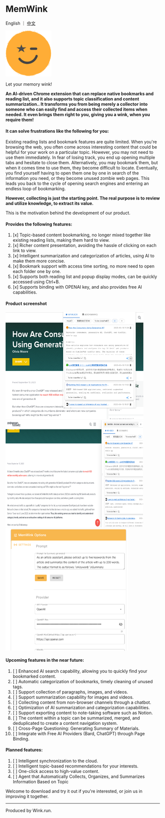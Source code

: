 # MemWink

English ｜ [中文](./profile/README-cn.md)

<img src="../profile/img.png" alt="Image" width="150" height="150">



Let your memory wink!

**An AI-driven Chrome extension that can replace native bookmarks and reading list, and it also supports topic classification and content summarization.. It transforms you from being merely a collector into someone who can easily find and access their collected items when needed. It even brings them right to you, giving you a wink, when you require them!**

#### It can solve frustrations like the following for you:

Existing reading lists and bookmark features are quite limited. When you're browsing the web, you often come across interesting content that could be helpful for your work on a particular topic. However, you may not need to use them immediately. In fear of losing track, you end up opening multiple tabs and hesitate to close them. Alternatively, you may bookmark them, but when it comes time to use them, they become difficult to locate. Eventually, you find yourself having to open them one by one in search of the information you need, or they become unused zombie web pages. This leads you back to the cycle of opening search engines and entering an endless loop of bookmarking.

**However, collecting is just the starting point. The real purpose is to review and utilize knowledge, to extract its value.**

This is the motivation behind the development of our product.

#### Provides the following features:

1. [x] Topic-based content bookmarking, no longer mixed together like existing reading lists, making them hard to view.
2. [x] Richer content presentation, avoiding the hassle of clicking on each link to view.
3. [x] Intelligent summarization and categorization of articles, using AI to make them more concise.
4. [x] Bookmark support with access time sorting, no more need to open each folder one by one.
5. [x] Supports both reading list and popup display modes, can be quickly accessed using Ctrl+B.
6. [x] Supports binding with OPENAI key, and also provides free AI capabilities.

#### Product screenshot

<img src="../profile/img_1.png" alt="Image"  width="450" height="350">
<img src="../profile/img_2.png" alt="Image" width="450" height="350">
<img src="../profile/img_3.png" alt="Image" width="400" height="400">

#### Upcoming features in the near future:

1. [ ] Enhanced AI search capability, allowing you to quickly find your bookmarked content.
2. [ ] Automatic categorization of bookmarks, timely cleaning of unused tags.
3. [ ] Support collection of paragraphs, images, and videos.
4. [ ] Support summarization capability for images and videos.
5. [ ] Collecting content from non-browser channels through a chatbot.
6. [ ] Optimization of AI summarization and categorization capabilities.
7. [ ] Support exporting content to note-taking software such as Notion.
8. [ ] The content within a topic can be summarized, merged, and deduplicated to create a content navigation system.
9. [ ] Cross-Page Questioning: Generating Summary of Materials.
10. [ ] Integrate with Free AI Providers (Bard, ChatGPT) through Page Binding.

#### Planned features:

1. [ ] Intelligent synchronization to the cloud.
2. [ ] Intelligent topic-based recommendations for your interests.
3. [ ] One-click access to high-value content.
4. [ ] Agent that Automatically Collects, Organizes, and Summarizes Information Based on Topic

Welcome to download and try it out if you're interested, or join us in improving it together.

---
Produced by Wink.run.
